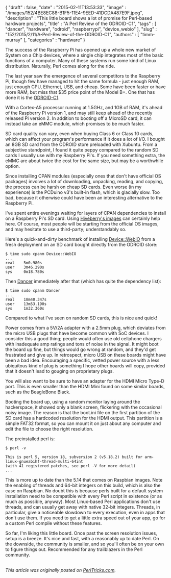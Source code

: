 {
   "draft" : false,
   "date" : "2015-02-11T13:53:33",
   "image" : "/images/152/4BE8EC88-B1F5-11E4-9EED-41DCDA487E9F.jpeg",
   "description" : "This little board shows a lot of promise for Perl-based hardware projects",
   "title" : "A Perl Review of the ODROID-C1",
   "tags" : [
      "dancer",
      "hardware",
      "odroid",
      "raspberrypi",
      "device_webio"
   ],
   "slug" : "152/2015/2/11/A-Perl-Review-of-the-ODROID-C1",
   "authors" : [
      "timm-murray"
   ],
   "categories" : "hardware"
}


The success of the Raspberry Pi has opened up a whole new market of System on a Chip devices, where a single chip integrates most of the basic functions of a computer. Many of these systems run some kind of Linux distribution. Naturally, Perl comes along for the ride.

The last year saw the emergence of several competitors to the Raspberry Pi, though few have managed to hit the same formula - just enough RAM, just enough CPU, Ethernet, USB, and cheap. Some have been faster or have more RAM, but miss that $35 price point of the Model B+. One that has done it is the [ODROID-C1](http://www.hardkernel.com/main/products/prdt_info.php).

With a Cortex-A5 processor running at 1.5GHz, and 1GB of RAM, it's ahead of the Raspberry Pi version 1, and may still keep ahead of the recently released Pi version 2. In addition to booting off a MicroSD card, it can instead take an eMMC module, which promises to be much faster.

SD card quality can vary, even when buying Class 6 or Class 10 cards, which can affect your program's performance if it does a lot of I/O. I bought an 8GB SD card from the ODROID store preloaded with Xubuntu. From a subjective standpoint, I found it quite peppy compared to the random SD cards I usually use with my Raspberry Pi's. If you need something extra, the eMMC are about twice the cost for the same size, but may be a worthwhile option.

Since installing CPAN modules (especially ones that don't have official OS packages) involves a lot of downloading, unpacking, reading, and copying, the process can be harsh on cheap SD cards. Even worse (in my experience) is the PCDuino v3's built-in flash, which is glacially slow. Too bad, because it otherwise could have been an interesting alternative to the Raspberry Pi.

I've spent entire evenings waiting for layers of CPAN dependencies to install on a Raspberry Pi's SD card. Using [Hiveberry's images](https://vonbienenstock.de/hiveberry/) can certainly help here. Of course, most people will be starting from the official OS images, and may hesitate to use a third-party; understandably so.

Here's a quick-and-dirty benchmark of installing [Device::WebIO](https://metacpan.org/pod/Device::WebIO) from a fresh deployment on an SD card bought directly from the ODROID store:

``` prettyprint
$ time sudo cpanm Device::WebIO
...
real    5m0.980s
user    3m46.290s
sys     0m18.780s
```

Then [Dancer](https://metacpan.org/pod/Dancer) immediately after that (which has quite the dependency list):

``` prettyprint
$ time sudo cpanm Dancer
...
real    18m40.347s
user    13m53.190s
sys     1m32.360s
```

Compared to what I've seen on random SD cards, this is nice and quick!

Power comes from a 5V/2A adapter with a 2.5mm plug, which deviates from the micro USB plugs that have become common with SoC devices. I consider this a good thing; people would often use old cellphone chargers with inadequate amp ratings and tons of noise in the signal. It might boot the board up fine, but things would go wrong at random, and they'd get frustrated and give up. In retrospect, micro USB on these boards might have been a bad idea. Encouraging a specific, vetted power source with a less ubiquitous kind of plug is something I hope other boards will copy, provided that it doesn't lead to gouging on proprietary plugs.

You will also want to be sure to have an adapter for the HDMI Micro Type-D port. This is even smaller than the HDMI Mini found on some similar boards, such as the BeagleBone Black.

Booting the board up, using a random monitor laying around the hackerspace, it showed only a blank screen, flickering with the occasional noisy image. The reason is that the boot.ini file on the first partition of the SD card has a hardcoded resolution for the HDMI output. This partition is a simple FAT32 format, so you can mount it on just about any computer and edit the file to choose the right resolution.

The preinstalled perl is:

``` prettyprint
$ perl -v

This is perl 5, version 18, subversion 2 (v5.18.2) built for arm-linux-gnueabihf-thread-multi-64int
(with 41 registered patches, see perl -V for more detail)
...
```

This is more up to date than the 5.14 that comes on Raspbian images. Note the enabling of threads and 64-bit integers on this build, which is also the case on Raspbian. No doubt this is because perls built for a default system installation need to be compatible with every Perl script in existence (or as much as possible, anyway). Most Linux-based Perl applications don't use threads, and can usually get away with native 32-bit integers. Threads, in particular, give a noticeable slowdown to every execution, even in apps that don't use them. If you need to get a little extra speed out of your app, go for a custom Perl compile without these features.

So far, I'm liking this little board. Once past the screen resolution issues, setup is a breeze. It's nice and fast, with a reasonably up to date Perl. On the downside, the community is smaller, and so you'll often be on your own to figure things out. Recommended for any trailblazers in the Perl community.

\
*This article was originally posted on [PerlTricks.com](http://perltricks.com).*

